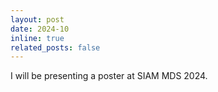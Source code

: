 ```yaml
---
layout: post
date: 2024-10
inline: true
related_posts: false
---
```


I will be presenting a poster at SIAM MDS 2024.
